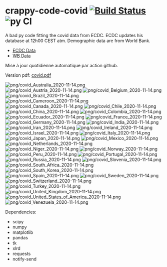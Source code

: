 # crappy-code-covid [![Build Status](https://cloud.drone.io/api/badges/a-lemonnier/crappy-code-covid/status.svg)](https://cloud.drone.io/a-lemonnier/crappy-code-covid) ![py CI](https://github.com/a-lemonnier/crappy-code-covid/workflows/py%20CI/badge.svg)
 
A bad py code fitting the covid data from ECDC. ECDC updates his database at 12h00 CEST atm. Demographic data are from World Bank.
 
- [ECDC Data](https://www.ecdc.europa.eu/en/publications-data/download-todays-data-geographic-distribution-covid-19-cases-worldwide)
- [WB Data](https://data.worldbank.org/indicator/sp.pop.totl)
 
 
Mise à jour quotidienne automatique par action github.
 
Version pdf: [covid.pdf](https://github.com/a-lemonnier/crappy-code-covid/raw/master/covid.pdf)
 
![png/covid_Australia_2020-11-14.png](png/covid_Australia_2020-11-14.png)
![png/covid_Austria_2020-11-14.png](png/covid_Austria_2020-11-14.png)
![png/covid_Belgium_2020-11-14.png](png/covid_Belgium_2020-11-14.png)
![png/covid_Brazil_2020-11-14.png](png/covid_Brazil_2020-11-14.png)
![png/covid_Cameroon_2020-11-14.png](png/covid_Cameroon_2020-11-14.png)
![png/covid_Canada_2020-11-14.png](png/covid_Canada_2020-11-14.png)
![png/covid_Chile_2020-11-14.png](png/covid_Chile_2020-11-14.png)
![png/covid_China_2020-11-14.png](png/covid_China_2020-11-14.png)
![png/covid_Colombia_2020-11-14.png](png/covid_Colombia_2020-11-14.png)
![png/covid_Ecuador_2020-11-14.png](png/covid_Ecuador_2020-11-14.png)
![png/covid_France_2020-11-14.png](png/covid_France_2020-11-14.png)
![png/covid_Germany_2020-11-14.png](png/covid_Germany_2020-11-14.png)
![png/covid_India_2020-11-14.png](png/covid_India_2020-11-14.png)
![png/covid_Iran_2020-11-14.png](png/covid_Iran_2020-11-14.png)
![png/covid_Ireland_2020-11-14.png](png/covid_Ireland_2020-11-14.png)
![png/covid_Israel_2020-11-14.png](png/covid_Israel_2020-11-14.png)
![png/covid_Italy_2020-11-14.png](png/covid_Italy_2020-11-14.png)
![png/covid_Japan_2020-11-14.png](png/covid_Japan_2020-11-14.png)
![png/covid_Mexico_2020-11-14.png](png/covid_Mexico_2020-11-14.png)
![png/covid_Netherlands_2020-11-14.png](png/covid_Netherlands_2020-11-14.png)
![png/covid_Niger_2020-11-14.png](png/covid_Niger_2020-11-14.png)
![png/covid_Norway_2020-11-14.png](png/covid_Norway_2020-11-14.png)
![png/covid_Peru_2020-11-14.png](png/covid_Peru_2020-11-14.png)
![png/covid_Portugal_2020-11-14.png](png/covid_Portugal_2020-11-14.png)
![png/covid_Russia_2020-11-14.png](png/covid_Russia_2020-11-14.png)
![png/covid_Slovenia_2020-11-14.png](png/covid_Slovenia_2020-11-14.png)
![png/covid_South_Africa_2020-11-14.png](png/covid_South_Africa_2020-11-14.png)
![png/covid_South_Korea_2020-11-14.png](png/covid_South_Korea_2020-11-14.png)
![png/covid_Spain_2020-11-14.png](png/covid_Spain_2020-11-14.png)
![png/covid_Sweden_2020-11-14.png](png/covid_Sweden_2020-11-14.png)
![png/covid_Switzerland_2020-11-14.png](png/covid_Switzerland_2020-11-14.png)
![png/covid_Turkey_2020-11-14.png](png/covid_Turkey_2020-11-14.png)
![png/covid_United_Kingdom_2020-11-14.png](png/covid_United_Kingdom_2020-11-14.png)
![png/covid_United_States_of_America_2020-11-14.png](png/covid_United_States_of_America_2020-11-14.png)
![png/covid_Venezuela_2020-11-14.png](png/covid_Venezuela_2020-11-14.png)
 
Dependencies:
- scipy
- numpy
- matplotlib
- pandas
- tk
- xlrd
- requests
- notify-send
